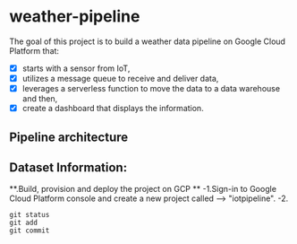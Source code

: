 # weather-pipeline

The goal of this project is to build a weather data pipeline on Google Cloud Platform that:
- [x] starts with a sensor from IoT, 
- [x] utilizes a message queue to receive and deliver data, 
- [x] leverages a serverless function to move the data to a data warehouse and then, 
- [x] create a dashboard that displays the information. 

## Pipeline architecture




## Dataset Information: 



**.Build, provision and deploy the project on GCP **
-1.Sign-in to Google Cloud Platform console and create a new project called --> "iotpipeline".
-2.



```
git status
git add
git commit
```
